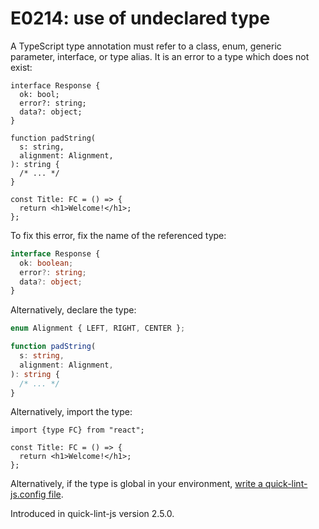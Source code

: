 # E0214: use of undeclared type

A TypeScript type annotation must refer to a class, enum, generic parameter,
interface, or type alias. It is an error to a type which does not exist:

```typescript-jsx
interface Response {
  ok: bool;
  error?: string;
  data?: object;
}

function padString(
  s: string,
  alignment: Alignment,
): string {
  /* ... */
}

const Title: FC = () => {
  return <h1>Welcome!</h1>;
};
```

To fix this error, fix the name of the referenced type:

```typescript
interface Response {
  ok: boolean;
  error?: string;
  data?: object;
}
```

Alternatively, declare the type:

```typescript
enum Alignment { LEFT, RIGHT, CENTER };

function padString(
  s: string,
  alignment: Alignment,
): string {
  /* ... */
}
```


Alternatively, import the type:

```typescript-jsx
import {type FC} from "react";

const Title: FC = () => {
  return <h1>Welcome!</h1>;
};
```

Alternatively, if the type is global in your environment, [write a
quick-lint-js.config file](https://quick-lint-js.com/config/).

Introduced in quick-lint-js version 2.5.0.
